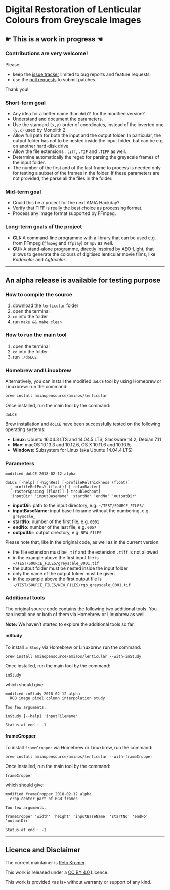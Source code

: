 # Digital Restoration of Lenticular Colours from Greyscale Images

## ☛ **This is a work in progress** ☚

### Contributions are very welcome!

Please:

- keep the [issue tracker](http://github.com/amiaopensource/lenticular/issues) limited to bug reports and feature requests;
- use the [pull requests](http://github.com/amiaopensource/lenticular/pulls) to submit patches.

Thank you!

### Short-term goal

- Any idea for a better name than `doLCE` for the modified version?
- Understand and document the parameters.
- Use the standard `(x,y)` order of coordinates, instead of the inverted one `(y,x)` used by Monolith 2.
- Allow full path for both the input and the output folder. In particular, the output folder has not to be nested inside the input folder, but can be e.g. on another hard-disk drive.
- Allow the file extensions `.tiff`, `.TIF` and `.TIFF` as well.
- Determine automatically the regex for parsing the greyscale frames of the input folder.
- The number of the first and of the last frame to process is needed only for testing a subset of the frames in the folder. If these parameters are not provided, the parse all the files in the folder.

### Mid-term goal

- Could this be a project for the next AMIA Hackday?
- Verify that TIFF is really the best choice as processing format.
- Process any image format supported by FFmpeg.

### Long-term goals of the project

- **CLI:** A command-line programme with a library that can be used e.g. from FFmpeg (`ffmpeg` and `ffplay`) or `mpv` as well.
- **GUI:** A stand-alone programme, directly inspired by [AEO-Light](https://usc-imi.github.io/aeo-light/), that allows to generate the colours of digitised lenticular movie films, like _Kodacolor_ and _Agfacolor_.

---

## An alpha release is available for testing purpose

### How to compile the source

1. download the `lenticular` folder
1. open the terminal
1. `cd` into the folder
1. run `make && make clean`

### How to run the main tool

1. open the terminal
1. `cd` into the folder
1. run `./doLCE`

### Homebrew and Linuxbrew

Alternatively, you can install the modified `doLCE` tool by using Homebrew or Linuxbrew: run the command:

```
brew install amiaopensource/amiaos/lenticular
```

Once installed, run the main tool by the command:

```
doLCE
```

Brew installation and `doLCE` have been successfully tested on the following operating systems:

- **Linux:** Ubuntu 16.04.3 LTS and 14.04.5 LTS; Slackware 14.2; Debian 7.11
- **Mac:** macOS 10.13.3 and 10.12.6, OS X 10.11.6 and 10.10.5; 
- **Windows:** Subsystem for Linux (aka Ubuntu 14.04.4 LTS)

### Parameters

```
modified doLCE 2018-02-12 alpha

doLCE [-help] [-highRes] [-profileRelThickness (float)]
  [-profileRelPosY (float)] [-relaxRaster]
  [-rasterSpacing (float)] [-troubleshoot]
  'inputDir' 'inputBaseName' 'startNo' 'endNo' 'outputDir'
```

- **inputDir:** path to the input directory, e.g. `~/TEST/SOURCE_FILES/`
- **inputBaseName:** input base filename without the numbering, e.g. `greyscale_`
- **startNo:** number of the first file, e.g. `0001`
- **endNo:** number of the last file, e.g. `0057`
- **outputDir:** output directory, e.g. `NEW_FILES`

Please note that, like in the original code, as well as in the current version:

- the file extension must be `.tif` and the extension `.tiff` is not allowed
- in the example above the first input file is `~/TEST/SOURCE_FILES/greyscale_0001.tif`
- the output folder must be nested inside the input folder
- only the name of the output folder must be given
- in the example above the first output file is `~/TEST/SOURCE_FILES/NEW_FILES/rgb_greyscale_0001.tif`

### Additional tools

The original source code contains the following two additional tools. You can install one or both of them via Homebrew or Linuxbrew as well.

**Note:** We haven’t started to explore the additional tools so far.

#### inStudy

To install `inStudy` via Homebrew or Linuxbrew, run the command:

```
brew install amiaopensource/amiaos/lenticular --with-inStudy
```

Once installed, run the main tool by the command:

```
inStudy
```

which should give:

```
modified inStudy 2018-02-12 alpha
  RGB image pixel column interpolation study

Too few arguments.

inStudy [--help] 'inputFileName'

Status at end : -1
```

#### frameCropper

To install `frameCropper` via Homebrew or Linuxbrew, run the command:

```
brew install amiaopensource/amiaos/lenticular --with-frameCropper
```

Once installed, run the main tool by the command:

```
frameCropper
```

which should give:


```
modified frameCropper 2018-02-12 alpha
  crop center part of RGB frames

Too few arguments.

frameCropper 'width' 'height' 'inputBaseName' 'startNo' 'endNo' 'outputDir'

Status at end : -1
```

---

## Licence and Disclaimer

The current maintainer is [Reto Kromer](https://github.com/retokromer).

This work is released under a [CC BY 4.0](https://creativecommons.org/licenses/by/4.0/) Licence.

This work is provided «as is» without warranty or support of any kind.
